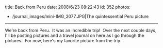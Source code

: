 title: Back from Peru
date: 2008/6/23 08:22:43
id: 352
photos:
- /journal_images/mini-IMG_2077.JPG|The quintessential Peru picture
---
We're back from Peru.  It was an incredible trip!  Over the next couple days, I'll be posting pictures and a travel journal on here as I go through the pictures.  For now, here's my favorite picture from the trip.